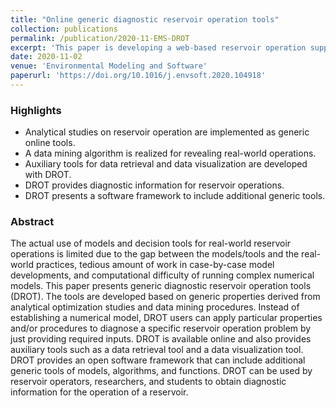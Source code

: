 ```yaml
---
title: "Online generic diagnostic reservoir operation tools"
collection: publications
permalink: /publication/2020-11-EMS-DROT
excerpt: 'This paper is developing a web-based reservoir operation supporting tool based on generic and analytical studies.'
date: 2020-11-02
venue: 'Environmental Modeling and Software'
paperurl: 'https://doi.org/10.1016/j.envsoft.2020.104918'
---
```


### Highlights
* Analytical studies on reservoir operation are implemented as generic online tools.
* A data mining algorithm is realized for revealing real-world operations.
* Auxiliary tools for data retrieval and data visualization are developed with DROT.
* DROT provides diagnostic information for reservoir operations.
* DROT presents a software framework to include additional generic tools.

### Abstract
The actual use of models and decision tools for real-world reservoir operations is limited due to the gap between the models/tools and the real-world practices, tedious amount of work in case-by-case model developments, and computational difficulty of running complex numerical models. This paper presents generic diagnostic reservoir operation tools (DROT). The tools are developed based on generic properties derived from analytical optimization studies and data mining procedures. Instead of establishing a numerical model, DROT users can apply particular properties and/or procedures to diagnose a specific reservoir operation problem by just providing required inputs. DROT is available online and also provides auxiliary tools such as a data retrieval tool and a data visualization tool. DROT provides an open software framework that can include additional generic tools of models, algorithms, and functions. DROT can be used by reservoir operators, researchers, and students to obtain diagnostic information for the operation of a reservoir.